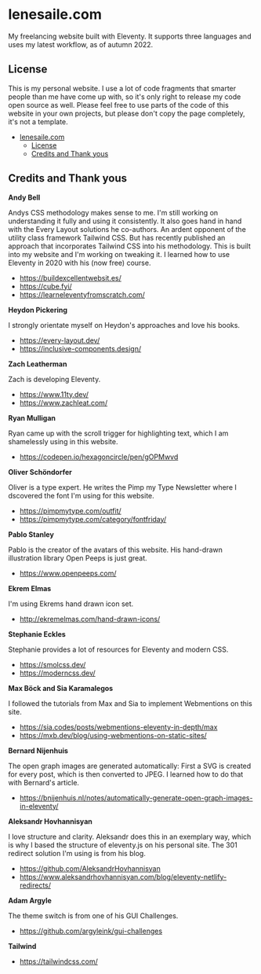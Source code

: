# lenesaile.com

My freelancing website built with Eleventy. It supports three languages and uses my latest workflow, as of autumn 2022.

## License

This is my personal website. I use a lot of code fragments that smarter people than me have come up with, so it's only right to release my code open source as well. Please feel free to use parts of the code of this website in your own projects, but please don't copy the page completely, it's not a template.

- [lenesaile.com](#lenesailecom)
  - [License](#license)
  - [Credits and Thank yous](#credits-and-thank-yous)

## Credits and Thank yous

**Andy Bell**

Andys CSS methodology makes sense to me. I'm still working on understanding it fully and using it consistently. It also goes hand in hand with the Every Layout solutions he co-authors. An ardent opponent of the utility class framework Tailwind CSS. But has recently published an approach that incorporates Tailwind CSS into his methodology. This is built into my website and I'm working on tweaking it.
I learned how to use Eleventy in 2020 with his (now free) course.

- https://buildexcellentwebsit.es/
- https://cube.fyi/
- https://learneleventyfromscratch.com/

**Heydon Pickering**

I strongly orientate myself on Heydon's approaches and love his books.

- https://every-layout.dev/
- https://inclusive-components.design/

**Zach Leatherman**

Zach is developing Eleventy.

- https://www.11ty.dev/
- https://www.zachleat.com/

**Ryan Mulligan**

Ryan came up with the scroll trigger for highlighting text, which I am shamelessly using in this website.

- https://codepen.io/hexagoncircle/pen/gOPMwvd

**Oliver Schöndorfer**

Oliver is a type expert. He writes the Pimp my Type Newsletter where I dscovered the font I'm using for this website.

- https://pimpmytype.com/outfit/
- https://pimpmytype.com/category/fontfriday/

**Pablo Stanley**

Pablo is the creator of the avatars of this website. His hand-drawn illustration library Open Peeps is just great.

- https://www.openpeeps.com/

**Ekrem Elmas**

I'm using Ekrems hand drawn icon set.

- http://ekremelmas.com/hand-drawn-icons/

**Stephanie Eckles**

Stephanie provides a lot of resources for Eleventy and modern CSS.

- https://smolcss.dev/
- https://moderncss.dev/

**Max Böck and Sia Karamalegos**

I followed the tutorials from Max and Sia to implement Webmentions on this site.

- https://sia.codes/posts/webmentions-eleventy-in-depth/max
- https://mxb.dev/blog/using-webmentions-on-static-sites/

**Bernard Nijenhuis**

The open graph images are generated automatically: First a SVG is created for every post, which is then converted to JPEG. I learned how to do that with Bernard's article.

- https://bnijenhuis.nl/notes/automatically-generate-open-graph-images-in-eleventy/

**Aleksandr Hovhannisyan**

I love structure and clarity. Aleksandr does this in an exemplary way, which is why I based the structure of eleventy.js on his personal site. The 301 redirect solution I'm using is from his blog.

- https://github.com/AleksandrHovhannisyan
- https://www.aleksandrhovhannisyan.com/blog/eleventy-netlify-redirects/

**Adam Argyle**

The theme switch is from one of his GUI Challenges.

- https://github.com/argyleink/gui-challenges

**Tailwind**

- https://tailwindcss.com/
